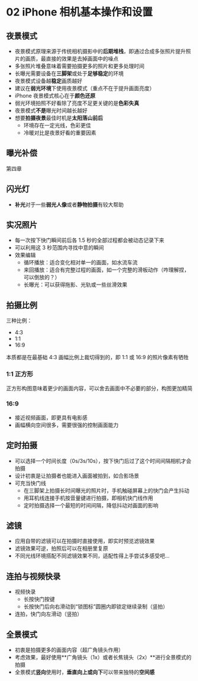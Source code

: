 # 02 iPhone 相机基本操作和设置

## 夜景模式

- 夜景模式原理来源于传统相机摄影中的**后期堆栈**，即通过合成多张照片提升照片的画质，最直接的效果是去掉画面中的噪点
- 多张照片堆叠意味着需要拍摄更多的照片和更多处理时间
- 长曝光需要设备在**三脚架**或处于**足够稳定**的环境
- 夜景模式设备越**稳定**画质越好
- 建议在**弱光环境**下使用夜景模式（重点不在于提升画面亮度）
- iPhone 夜景模式核心在于**颜色还原**
- 弱光环境拍照不好看除了亮度不足更关键的是**色彩失真**
- 夜景模式**不是**曝光时间越长越好
- 想要**拍摄夜景**最佳时机是**太阳落山前后**
  - 环境存在一定光线，色彩更佳
  - 冷暖对比是夜景好看的重要因素

## 曝光补偿

第四章

## 闪光灯

- **补光**对于一些**弱光人像**或者**静物拍摄**有较大帮助

## 实况照片

- 每一次按下快门瞬间前后各 1.5 秒的全部过程都会被动态记录下来
- 可以利用这 3 秒范围内寻找中意的瞬间
- 效果编辑
  - 循环播放：适合变化相对单一的画面，如水流车流
  - 来回播放：适合有完整过程的画面，如一个完整的滑板动作（咋理解捏，可以倒放的？）
  - 长曝光：可以获得拖影、光轨或一些丝滑效果

## 拍摄比例

三种比例：

- 4:3
- 1:1
- 16:9

本质都是在最基础 4:3 画幅比例上裁切得到的，即 1:1 或 16:9 的照片像素有牺牲

### 1:1 正方形

正方形构图意味着更少的画面内容，可以舍去画面中不必要的部分，构图更加精简

### 16:9

- 接近视频画面，即更具有电影感
- 画幅横向空间很多，需要很强的控制画面能力

## 定时拍摄

- 可以选择一个时间长度（0s/3s/10s），按下快门后过了这个时间间隔相机才会拍摄
- 设计初衷是让拍摄者也能进入画面被拍到，如合影场景
- 可充当快门线
  - 在三脚架上拍摄长时间曝光的照片时，手机触碰屏幕上的快门会产生抖动
  - 用耳机线连接手机按音量键进行拍摄，即相机快门线作用
  - 定时拍摄选择一个最短的时间间隔，降低抖动对画面的影响

## 滤镜

- 应用自带的滤镜可以在拍摄时直接使用，即实时预览滤镜效果
- 滤镜效果可逆，拍照后可以在相册里复原
- 不同光线环境搭配不同滤镜效果不同，适配性得上手尝试多感受吧...

## 连拍与视频快录

- 视频快录
  - 长按快门按键
  - 长按快门后向右滑动到“锁图标”圆圈内即锁定继续录制（竖拍）
- 连拍，快门向左滑动（竖拍）

## 全景模式

- 初衷是拍摄更多的画面内容（超广角镜头作用）
- 考虑效果，最好使用**广角镜头（1x）或者长焦镜头（2x）**进行全景模式的拍摄
- 全景模式**竖向**使用时，**垂直向上或向下**可以带来独特的**空间感**
